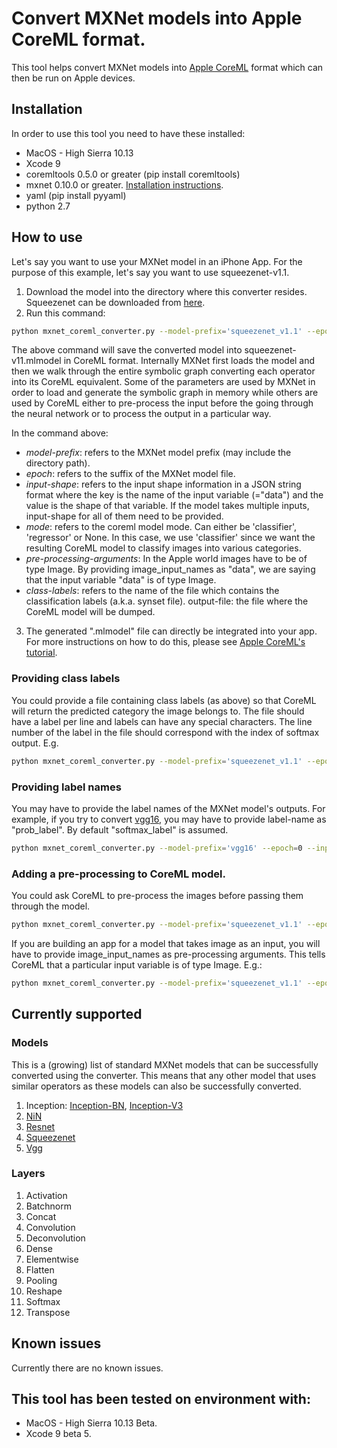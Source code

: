 # Convert MXNet models into Apple CoreML format.

This tool helps convert MXNet models into [Apple CoreML](https://developer.apple.com/documentation/coreml) format which can then be run on Apple devices.

## Installation
In order to use this tool you need to have these installed:
* MacOS - High Sierra 10.13
* Xcode 9
* coremltools 0.5.0 or greater (pip install coremltools)
* mxnet 0.10.0 or greater. [Installation instructions](http://mxnet.io/get_started/install.html).
* yaml (pip install pyyaml)
* python 2.7

## How to use
Let's say you want to use your MXNet model in an iPhone App. For the purpose of this example, let's say you want to use squeezenet-v1.1.

1. Download the model into the directory where this converter resides. Squeezenet can be downloaded from [here](http://data.mxnet.io/models/imagenet/squeezenet/).
2. Run this command:

  ```bash
python mxnet_coreml_converter.py --model-prefix='squeezenet_v1.1' --epoch=0 --input-shape='{"data":"3,227,227"}' --mode=classifier --pre-processing-arguments='{"image_input_names":"data"}' --class-labels classLabels.txt --output-file="squeezenetv11.mlmodel"
```

  The above command will save the converted model into squeezenet-v11.mlmodel in CoreML format. Internally MXNet first loads the model and then we walk through the entire symbolic graph converting each operator into its CoreML equivalent. Some of the parameters are used by MXNet in order to load and generate the symbolic graph in memory while others are used by CoreML either to pre-process the input before the going through the neural network or to process the output in a particular way. 

  In the command above:

  * _model-prefix_: refers to the MXNet model prefix (may include the directory path).
  * _epoch_: refers to the suffix of the MXNet model file.
  * _input-shape_: refers to the input shape information in a JSON string format where the key is the name of the input variable (="data") and the value is the shape of that variable. If the model takes multiple inputs, input-shape for all of them need to be provided.
  * _mode_: refers to the coreml model mode. Can either be 'classifier', 'regressor' or None. In this case, we use 'classifier' since we want the resulting CoreML model to classify images into various categories.
  * _pre-processing-arguments_: In the Apple world images have to be of type Image. By providing image_input_names as "data", we are saying that the input variable "data" is of type Image.
  * _class-labels_: refers to the name of the file which contains the classification labels (a.k.a. synset file).
output-file: the file where the CoreML model will be dumped.

3. The generated ".mlmodel" file can directly be integrated into your app. For more instructions on how to do this, please see [Apple CoreML's tutorial](https://developer.apple.com/documentation/coreml/integrating_a_core_ml_model_into_your_app).


### Providing class labels
You could provide a file containing class labels (as above) so that CoreML will return the predicted category the image belongs to. The file should have a label per line and labels can have any special characters. The line number of the label in the file should correspond with the index of softmax output. E.g.

```bash
python mxnet_coreml_converter.py --model-prefix='squeezenet_v1.1' --epoch=0 --input-shape='{"data":"3,227,227"}' --mode=classifier --class-labels classLabels.txt --output-file="squeezenetv11.mlmodel"
```

### Providing label names
You may have to provide the label names of the MXNet model's outputs. For example, if you try to convert [vgg16](http://data.mxnet.io/models/imagenet/vgg/), you may have to provide label-name as "prob_label". By default "softmax_label" is assumed.

```bash
python mxnet_coreml_converter.py --model-prefix='vgg16' --epoch=0 --input-shape='{"data":"3,224,224"}' --mode=classifier --pre-processing-arguments='{"image_input_names":"data"}' --class-labels classLabels.txt --output-file="vgg16.mlmodel" --label-names="prob_label"
```
 
### Adding a pre-processing to CoreML model.
You could ask CoreML to pre-process the images before passing them through the model.

```bash
python mxnet_coreml_converter.py --model-prefix='squeezenet_v1.1' --epoch=0 --input-shape='{"data":"3,224,224"}' --pre-processing-arguments='{"red_bias":127,"blue_bias":117,"green_bias":103}' --output-file="squeezenet_v11.mlmodel"
```

If you are building an app for a model that takes image as an input, you will have to provide image_input_names as pre-processing arguments. This tells CoreML that a particular input variable is of type Image. E.g.:
 
```bash
python mxnet_coreml_converter.py --model-prefix='squeezenet_v1.1' --epoch=0 --input-shape='{"data":"3,224,224"}' --pre-processing-arguments='{"red_bias":127,"blue_bias":117,"green_bias":103,"image_input_names":"data"}' --output-file="squeezenet_v11.mlmodel"
```

## Currently supported
### Models
This is a (growing) list of standard MXNet models that can be successfully converted using the converter. This means that any other model that uses similar operators as these models can also be successfully converted.

1. Inception: [Inception-BN](http://data.mxnet.io/models/imagenet/inception-bn/), [Inception-V3](http://data.mxnet.io/models/imagenet/inception-v3.tar.gz)
2. [NiN](http://data.dmlc.ml/models/imagenet/nin/)
2. [Resnet](http://data.mxnet.io/models/imagenet/resnet/)
3. [Squeezenet](http://data.mxnet.io/models/imagenet/squeezenet/)
4. [Vgg](http://data.mxnet.io/models/imagenet/vgg/)

### Layers
1. Activation
2. Batchnorm
3. Concat
4. Convolution
5. Deconvolution
6. Dense
7. Elementwise
8. Flatten
9. Pooling
10. Reshape
11. Softmax
12. Transpose

## Known issues
Currently there are no known issues.

## This tool has been tested on environment with:
* MacOS - High Sierra 10.13 Beta.
* Xcode 9 beta 5.
